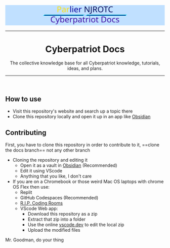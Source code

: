![ Parlier NJROTC Cyberpatriot Docs ](./Banner.svg)
<br>
<hr>
    <h1 align="center">Cyberpatriot Docs</h1>
    <p align="center"> The collective knowledge base for all Cyberpatriot knowledge, tutorials, ideas, and plans.</p>
<hr>
<br>

## How to use

- Visit this repository's website and search up a topic there
- Clone this repository locally and open it up in an app like [Obsidian](https://obsidian.md)

## Contributing
First, you have to clone this repository in order to contribute to it, ==clone the docs branch== not any other branch

- Cloning the repository and editing it
	- Open it as a vault in [Obsidian](https://obsidian.md)  (Recommended)
	- Edit it using VScode
	- Anything that you like, I don't care
- If you are on a Chromebook or those weird Mac OS laptops with chrome OS Flex then use:
	- Replit
	- GitHub Codespaces (Recommended)
	- [R.I.P. Coding Rooms](https://codingrooms.com/ending)
	- VScode Web app:
		- Download this repository as a zip
		- Extract that zip into a folder
		- Use the online [vscode.dev](https://vscode.dev/) to edit the local zip
		- Upload the modified files

Mr. Goodman, do your thing